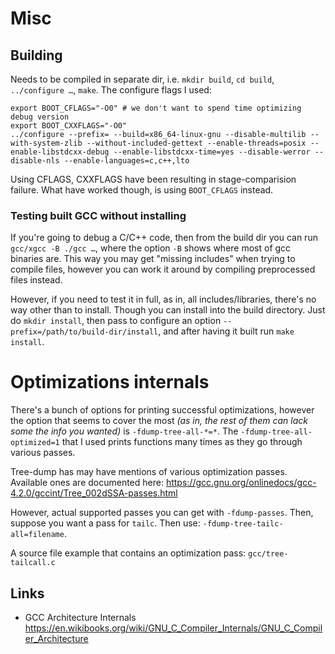 # Misc

## Building

Needs to be compiled in separate dir, i.e. `mkdir build`, `cd build`, `../configure …`, `make`. The configure flags I used:

    export BOOT_CFLAGS="-O0" # we don't want to spend time optimizing debug version
    export BOOT_CXXFLAGS="-O0"
    ../configure --prefix= --build=x86_64-linux-gnu --disable-multilib --with-system-zlib --without-included-gettext --enable-threads=posix --enable-libstdcxx-debug --enable-libstdcxx-time=yes --disable-werror --disable-nls --enable-languages=c,c++,lto

Using CFLAGS, CXXFLAGS have been resulting in stage-comparision failure. What have worked though, is using `BOOT_CFLAGS` instead.

### Testing built GCC without installing

If you're going to debug a C/C++ code, then from the build dir you can run `gcc/xgcc -B ./gcc …`, where the option `-B` shows where most of gcc binaries are. This way you may get "missing includes" when trying to compile files, however you can work it around by compiling preprocessed files instead.

However, if you need to test it in full, as in, all includes/libraries, there's no way other than to install. Though you can install into the build directory. Just do `mkdir install`, then pass to configure an option `--prefix=/path/to/build-dir/install`, and after having it built run `make install`.

# Optimizations internals

There's a bunch of options for printing successful optimizations, however the option that seems to cover the most *(as in, the rest of them can lack some the info you wanted)* is `-fdump-tree-all-*=*`. The `-fdump-tree-all-optimized=1` that I used prints functions many times as they go through various passes.

Tree-dump has may have mentions of various optimization passes. Available ones are documented here: https://gcc.gnu.org/onlinedocs/gcc-4.2.0/gccint/Tree_002dSSA-passes.html

However, actual supported passes you can get with `-fdump-passes`. Then, suppose you want a pass for `tailc`. Then use: `-fdump-tree-tailc-all=filename`.

A source file example that contains an optimization pass: `gcc/tree-tailcall.c`

## Links

* GCC Architecture Internals https://en.wikibooks.org/wiki/GNU_C_Compiler_Internals/GNU_C_Compiler_Architecture
